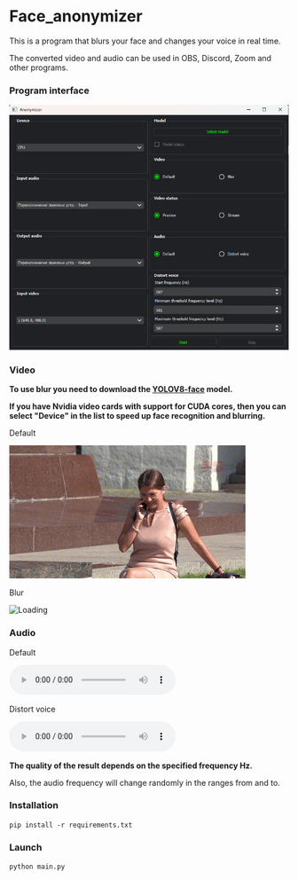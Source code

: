 # Face_anonymizer

This is a program that blurs your face and changes your voice in real time.

The converted video and audio can be used in OBS, Discord, Zoom and other programs.

### Program interface

![Loading](preview\Design.png)

### Video

__To use blur you need to download the [YOLOV8-face](https://github.com/derronqi/yolov8-face) model.__

__If you have Nvidia video cards with support for CUDA cores, then you can select "Device" in the list to speed up face recognition and blurring.__

Default

![Loading](preview\Default.gif)

Blur

![Loading](preview\Blur.gif)

### Audio

Default

![Loading](preview\Default.mp3)

Distort voice

![Loading](preview\Distort_voice.mp3)

__The quality of the result depends on the specified frequency Hz.__

Also, the audio frequency will change randomly in the ranges from and to.


### Installation

```
pip install -r requirements.txt
```

### Launch

```
python main.py
```